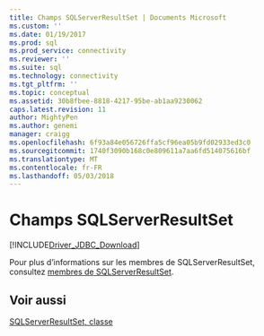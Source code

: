 ```yaml
---
title: Champs SQLServerResultSet | Documents Microsoft
ms.custom: ''
ms.date: 01/19/2017
ms.prod: sql
ms.prod_service: connectivity
ms.reviewer: ''
ms.suite: sql
ms.technology: connectivity
ms.tgt_pltfrm: ''
ms.topic: conceptual
ms.assetid: 30b8fbee-8818-4217-95be-ab1aa9230062
caps.latest.revision: 11
author: MightyPen
ms.author: genemi
manager: craigg
ms.openlocfilehash: 6f93a84e056726ffa5cf96ea05b9fd02933ed3c0
ms.sourcegitcommit: 1740f3090b168c0e809611a7aa6fd514075616bf
ms.translationtype: MT
ms.contentlocale: fr-FR
ms.lasthandoff: 05/03/2018
---
```

# <a name="sqlserverresultset-fields"></a>Champs SQLServerResultSet
[!INCLUDE[Driver_JDBC_Download](../../../includes/driver_jdbc_download.md)]

  Pour plus d’informations sur les membres de SQLServerResultSet, consultez [membres de SQLServerResultSet](../../../connect/jdbc/reference/sqlserverresultset-members.md).  
  
## <a name="see-also"></a>Voir aussi  
 [SQLServerResultSet, classe](../../../connect/jdbc/reference/sqlserverresultset-class.md)  
  
  
